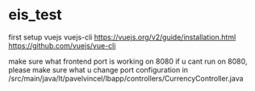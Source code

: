 # eis_test
first setup vuejs vuejs-cli
https://vuejs.org/v2/guide/installation.html
https://github.com/vuejs/vue-cli

make sure what frontend port is working on 8080
if u cant run on 8080, please make sure what u change port configuration in 
/src/main/java/lt/pavelvincel/lbapp/controllers/CurrencyController.java

